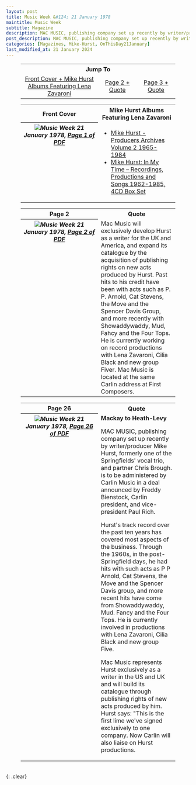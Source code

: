 ```yaml
---
layout: post
title: Music Week &#124; 21 January 1978
maintitle: Music Week
subtitle: Magazine
description: MAC MUSIC, publishing company set up recently by writer/producer Mike Hurst
post_description: MAC MUSIC, publishing company set up recently by writer/producer Mike Hurst
categories: [Magazines, Mike-Hurst, OnThisDay21January]
last_modified_at: 21 January 2024
---
```


<figure class="fig3">
<table style="text-align:center;">
<tr><th colspan="5">Jump To</th></tr>
<tr><td style="width:50%;"><a href="#infobox1">Front Cover + Mike Hurst Albums Featuring Lena Zavaroni</a></td><td style="width:25%;"><a href="#infobox2">Page 2 + Quote</a></td><td style="width:25%;"><a href="#infobox3">Page 3 + Quote</a></td></tr>
</table>
</figure>

<figure class="fig3">
<table>
<tr id="infobox1"><th>Front Cover</th><th>Mike Hurst Albums Featuring Lena Zavaroni</th></tr>
<tr>
<th style="width:50%; vertical-align:top;" rowspan="9" class="top"><a href="/assets/images/magazines/1978-01-21-Music-Week-fc.png"><img src="/assets/images/magazines/1978-01-21-Music-Week-fc.png" class="full-width zoom-in" /></a><cite class="whitespace">Music Week 21 January 1978,
<a class="external-link" href="https://www.worldradiohistory.com/UK/Music-Week/1978/Music-Week-1978-01-21.pdf">Page 1 of PDF</a></cite></th>
</tr>
<tr><td class="top">
<ul>
<li><a href="/discography/compilation-albums/2004-mike-hurst-producers-archives-volume-2">Mike Hurst - Producers Archives Volume 2 1965-1984</a></li>
<li><a href="/discography/compilation-albums/2021-10-15-mike-hurst-in-my-time-4cd-box-set">Mike Hurst: In My Time – Recordings, Productions and Songs 1962-1985, 4CD Box Set</a></li>
</ul>
</td></tr>
</table>
</figure>

<figure class="fig3">
<table>
<tr id="infobox2"><th>Page 2</th><th>Quote</th></tr>
<tr>
<th style="width:50%; vertical-align:top;" rowspan="9" class="top"><a href="/assets/images/magazines/1978-01-21-Music-Week-page-02"><img src="/assets/images/magazines/1978-01-21-Music-Week-page-02.png" class="full-width zoom-in" /></a><cite class="whitespace">Music Week 21 January 1978,
<a class="external-link" href="https://www.worldradiohistory.com/UK/Music-Week/1978/Music-Week-1978-01-21.pdf#page=2">Page 2 of PDF</a></cite></th>
</tr>
<tr><td class="top">Mac Music will exclusively develop Hurst as a writer for the UK and America, and expand its catalogue by the acquisition of publishing rights on new acts produced by Hurst. Past hits to his credit have been with acts such as P. P. Arnold, Cat Stevens, the Move and the Spencer Davis Group, and more recently with Showaddywaddy, Mud, Fahcy and the Four Tops. He is currently working on record productions with Lena Zavaroni, Cilia Black and new group Fiver. Mac Music is located at the same Carlin address at First Composers.</td></tr>
</table>
</figure>

<figure class="fig3">
<table>
<tr id="infobox3"><th>Page 26</th><th>Quote</th></tr>
<tr>
<th style="width:50%; vertical-align:top;" rowspan="9" class="top"><a href="/assets/images/magazines/1978-01-21-Music-Week-page-26.png"><img src="/assets/images/magazines/1978-01-21-Music-Week-page-26.png" class="full-width zoom-in" /></a><cite class="whitespace">Music Week 21 January 1978,
<a class="external-link" href="https://www.worldradiohistory.com/UK/Music-Week/1978/Music-Week-1978-01-21.pdf#page=26">Page 26 of PDF</a></cite></th>
</tr>
<tr><td class="top"><strong>Mackay to Heath-Levy</strong>
<p>MAC MUSIC, publishing company set up recently by writer/producer Mike Hurst, formerly one of the Springfields' vocal trio, and partner Chris Brough. is to be administered by Carlin Music in a deal announced by Freddy Bienstock, Carlin president, and vice-president Paul Rich.</p>
<p>Hurst's track record over the past ten years has covered most aspects of the business. Through the 1960s, in the post-Springfield days, he had hits with such acts as P P Arnold, Cat Stevens, the Move and the Spencer Davis group, and more recent hits have come from Showaddywaddy, Mud. Fancy and the Four Tops. He is currently involved in productions with Lena Zavaroni, Cilia Black and new group Five.</p>
<p>Mac Music represents Hurst exclusively as a writer in the US and UK and will build its catalogue through publishing rights of new acts produced by him. Hurst says: "This is the first lime we've signed exclusively to one company. Now Carlin will also liaise on Hurst productions.</p></td></tr>
</table>
</figure>

<br />{: .clear}

